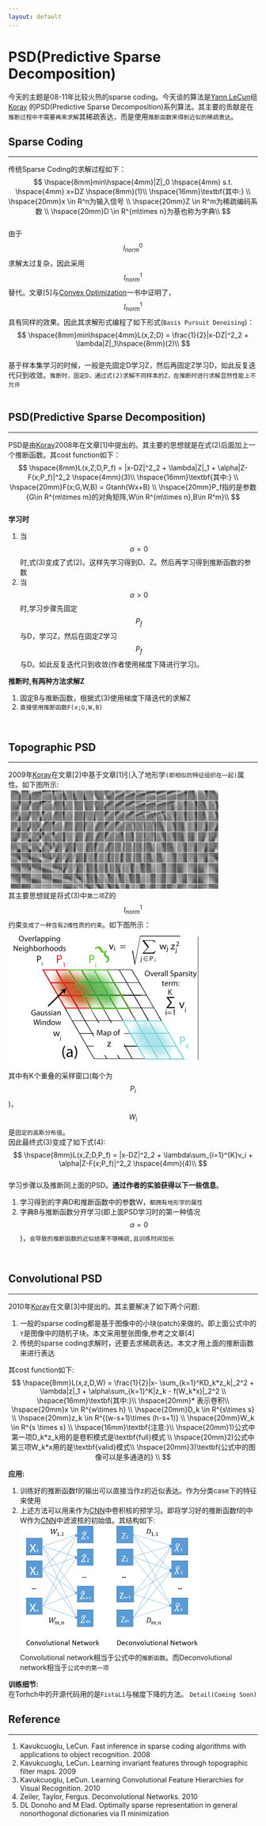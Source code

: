 ```yaml
---
layout: default
---
```


__PSD(Predictive Sparse Decomposition)__
========
今天的主题是08-11年比较火热的sparse coding。今天谈的算法是[Yann LeCun](http://yann.lecun.com)组[Koray](http://koray.kavukcuoglu.org/index.html)
的PSD(Predictive Sparse Decomposition)系列算法。其主要的贡献是在`推断过程中不需要再来求解`其稀疏表达，而是使用`推断函数来得到近似的稀疏表达`。

__Sparse Coding__
-------    
---   
传统Sparse Coding的求解过程如下：    
$$
\hspace{8mm}min\hspace{4mm}|Z|_0 \hspace{4mm} s.t. \hspace{4mm} x=DZ     \hspace{8mm}(1)\\
\hspace{16mm}\textbf{其中:}  \\
\hspace{20mm}x \in R^n为输入信号  \\
\hspace{20mm}Z \in R^m为稀疏编码系数  \\
\hspace{20mm}D \in R^{m\times n}为基也称为字典\\
$$    
由于$$l^0_{norm}$$求解太过复杂，因此采用$$l^1_{norm}$$替代。文章[5]与[Convex Optimization](http://stanford.edu/~boyd/cvxbook/)一书中证明了，$$l^1_{norm}$$具有同样的效果。因此其求解形式编程了如下形式(`Basis Pursuit Denoising`)：    
$$
\hspace{8mm}min\hspace{4mm}L(x,Z;D) = \frac{1}{2}|x-DZ|^2_2 + \lambda|Z|_1\hspace{8mm}(2)\\
$$    
基于样本集学习的时候，一般是先固定D学习Z，然后再固定Z学习D，如此反复迭代只到收敛。`推断时，固定D，通过式(2)求解不同样本的Z，在推断时进行求解显然性能上不允许`    
<br />    

__PSD(Predictive Sparse Decomposition)__    
-------    
---   
PSD是由[Koray](http://koray.kavukcuoglu.org/index.html)2008年在文章[1]中提出的。其主要的思想就是在式(2)后面加上一个推断函数。其cost function如下：    
$$
\hspace{8mm}L(x,Z;D,P_f) = |x-DZ|^2_2 + \lambda|Z|_1 + \alpha|Z-F(x;P_f)|^2_2 \hspace{4mm}(3)\\
\hspace{16mm}\textbf{其中:} \\
\hspace{20mm}F(x;G,W,B) = Gtanh(Wx+B) \\
\hspace{20mm}P_f指的是参数{G\in R^{m\times m}的对角矩阵,W\in R^{m\times n},B\in R^m}\\
$$    
__学习时__    

1.  当$$\alpha=0$$时,式(3)变成了式(2)。这样先学习得到D、Z。然后再学习得到推断函数的参数    
2.  当$$\alpha>0$$时,学习步骤先固定$$P_f$$与D，学习Z，然后在固定Z学习$$P_f$$与D。如此反复迭代只到收敛(作者使用梯度下降进行学习)。        

__推断时,有两种方法求解Z__    

1.  固定B与推断函数，根据式(3)使用梯度下降迭代的求解Z    
2.  `直接使用推断函数F(x;G,W,B)`    
<br />       

__Topographic PSD__
-------    
---   
2009年[Koray](http://koray.kavukcuoglu.org/index.html)在文章[2]中基于文章[1]引入了地形学`(即相似的特征组织在一起)`属性。如下图所示:    
![Topographic map](./img/psd_1.png)    
其主要思想就是将式(3)中`第二项`Z的$$l^1_{norm}$$约束`变成了一种含有2维性质的约束`。如下图所示：    
![psd_2](./img/psd_2.png)     
其中有K个重叠的采样窗口(每个为$$P_i$$)，$$W_i$$是`固定的高斯分布值`。    
因此最终式(3)变成了如下式(4):    
$$
\hspace{8mm}L(x,Z;D,P_f) = |x-DZ|^2_2 + \lambda\sum_{i=1}^{K}v_i + \alpha|Z-F(x;P_f)|^2_2 \hspace{4mm}(4)\\
$$    
学习步骤以及推断同上面的PSD。__通过作者的实验获得以下一些信息__。      
  
1.  学习得到的字典D和推断函数中的参数W，`都拥有地形学的属性`    
2.  字典B与推断函数分开学习(即上面PSD学习时的第一种情况$$\alpha=0$$)，`会导致的推断函数的近似结果不够稀疏,且训练时间加长`    
<br />    

__Convolutional PSD__
-------    
---   
2010年[Koray](http://koray.kavukcuoglu.org/index.html)在文章[3]中提出的。其主要解决了如下两个问题:    

1.  一般的sparse coding都是基于图像中的小块(patch)来做的。即上面公式中的`Y`是图像中的随机子块。本文采用整张图像,参考之文章[4]
2.  传统的sparse coding求解时，还要去求稀疏表达。本文才用上面的推断函数来进行表达    

其cost function如下:        
$$
\hspace{8mm}L(x,z,D,W) = \frac{1}{2}|x- \sum_{k=1}^KD_k*z_k|_2^2 + \lambda|z|_1 + \alpha\sum_{k=1}^K|z_k - f(W_k*x)|_2^2 \\
\hspace{16mm}\textbf{其中:}\\
\hspace{20mm}* 表示卷积\\
\hspace{20mm}x \in R^{w\times h} \\
\hspace{20mm}D_k \in R^{s\times s}  \\
\hspace{20mm}z_k \in R^{(w-s+1)\times (h-s+1)} \\
\hspace{20mm}W_k \in R^{s \times s} \\
\hspace{16mm}\textbf{注意:}\\
\hspace{20mm}1)公式中第一项D_k*z_k用的是卷积模式是\textbf{full}模式 \\
\hspace{20mm}2)公式中第三项W_k*x用的是\textbf{valid}模式\\
\hspace{20mm}3)\textbf{公式中的图像可以是多通道的} \\
$$        

__应用:__         
1.  训练好的推断函数f的输出可以直接当作z的近似表达。作为分类case下的特征来使用    
2.  上述方法可以用来作为[CNN](./cnn.html)中卷积核的预学习。即将学习好的推断函数f的中W作为[CNN](./cnn.html)中滤波核的初始值。其结构如下:    
![conv-psd](./img/conv-psd.png)    
Convolutional network相当于公式中的`推断函数`。而Deconvolutional network相当于`公式中的第一项`    

__训练细节:__    
在Torhch中的开源代码用的是`FistaL1`与梯度下降的方法。 `Detail(Coming Soon)`
<br />  

__Reference__
-------    
---     

1.  Kavukcuoglu, LeCun. Fast inference in sparse coding algorithms with applications to object recognition. 2008         
2.  Kavukcuoglu, LeCun. Learning invariant features through topographic filter maps. 2009     
3.  Kavukcuoglu, LeCun. Learning Convolutional Feature Hierarchies for Visual Recognition. 2010      
4.  Zeiler, Taylor, Fergus. Deconvolutional Networks. 2010    
5.  DL Donoho and M Elad. Optimally sparse representation in general nonorthogonal dictionaries via l1 minimization   
